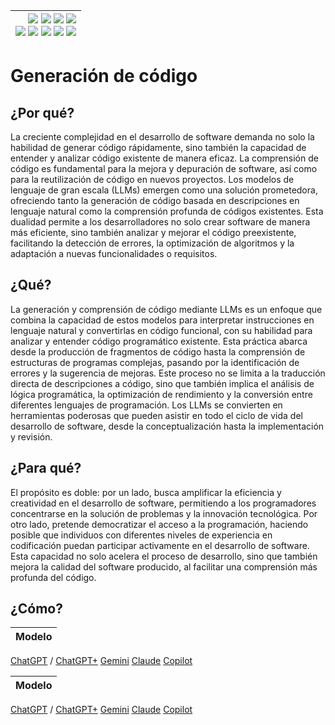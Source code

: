 <div align=right>

|[![](https://img.shields.io/badge/-Inicio-FFF?style=flat&logo=Emlakjet&logoColor=black)](/README.md) [![](https://img.shields.io/badge/-Introducción-FFF?style=flat&logo=abbrobotstudio&logoColor=black)](/documentos/intro.md) [![](https://img.shields.io/badge/-Modelos_de_lenguaje-FFF?style=flat&logo=LiveChat&logoColor=black)](/documentos/LLMs.md) [![](https://img.shields.io/badge/-Panorámica-FFF?style=flat&logo=openstreetmap&logoColor=black)](/documentos/panoramica.md)<br>  [![](https://img.shields.io/badge/-Prompts-FFF?style=flat&logo=Proton&logoColor=black)](/documentos/prompts/README.md) [![](https://img.shields.io/badge/-Ing,_de_prompts-FFF?style=flat&logo=googleearthengine&logoColor=black)](/documentos/ingenieriaDePrompts/README.md) [![](https://img.shields.io/badge/-Patrones-FFF?style=flat&logo=textpattern&logoColor=black)](/documentos/ingenieriaDePrompts/patrones/README.md) [![](https://img.shields.io/badge/8vP-FFF?style=flat&logo=v8&logoColor=black)](/documentos/prompts/mejoresPracticas/8virtudesDelPrompting.md) [![](https://img.shields.io/badge/-Casos_de_uso-FFF?style=flat&logo=gitbook&logoColor=black)](/documentos/casosDeUso/README.md)|
|-:|

</div>

# Generación de código

## ¿Por qué?

La creciente complejidad en el desarrollo de software demanda no solo la habilidad de generar código rápidamente, sino también la capacidad de entender y analizar código existente de manera eficaz. La comprensión de código es fundamental para la mejora y depuración de software, así como para la reutilización de código en nuevos proyectos. Los modelos de lenguaje de gran escala (LLMs) emergen como una solución prometedora, ofreciendo tanto la generación de código basada en descripciones en lenguaje natural como la comprensión profunda de códigos existentes. Esta dualidad permite a los desarrolladores no solo crear software de manera más eficiente, sino también analizar y mejorar el código preexistente, facilitando la detección de errores, la optimización de algoritmos y la adaptación a nuevas funcionalidades o requisitos.

## ¿Qué?

La generación y comprensión de código mediante LLMs es un enfoque que combina la capacidad de estos modelos para interpretar instrucciones en lenguaje natural y convertirlas en código funcional, con su habilidad para analizar y entender código programático existente. Esta práctica abarca desde la producción de fragmentos de código hasta la comprensión de estructuras de programas complejas, pasando por la identificación de errores y la sugerencia de mejoras. Este proceso no se limita a la traducción directa de descripciones a código, sino que también implica el análisis de lógica programática, la optimización de rendimiento y la conversión entre diferentes lenguajes de programación. Los LLMs se convierten en herramientas poderosas que pueden asistir en todo el ciclo de vida del desarrollo de software, desde la conceptualización hasta la implementación y revisión.

## ¿Para qué?

El propósito es doble: por un lado, busca amplificar la eficiencia y creatividad en el desarrollo de software, permitiendo a los programadores concentrarse en la solución de problemas y la innovación tecnológica. Por otro lado, pretende democratizar el acceso a la programación, haciendo posible que individuos con diferentes niveles de experiencia en codificación puedan participar activamente en el desarrollo de software. Esta capacidad no solo acelera el proceso de desarrollo, sino que también mejora la calidad del software producido, al facilitar una comprensión más profunda del código.

## ¿Cómo?

|Modelo|
|-|
[ChatGPT](https://chat.openai.com/share/6e94086c-0e58-4159-b759-87aebddf1b48) / [ChatGPT+](https://chat.openai.com/share/5a101e8a-e3f3-4570-82bc-e628ef4a4765)
[Gemini](https://g.co/gemini/share/8c646eda27b0)
[Claude](https://claude.ai/chat/1fedf7a4-6efc-483f-99de-6e4e55f1cacb)
[Copilot](https://copilot.microsoft.com/sl/dnVip1LlMY0)

|Modelo|
|-|
[ChatGPT](https://chat.openai.com/share/bed5de39-704d-4cb1-9491-ab7d964c7283) / [ChatGPT+](https://chat.openai.com/share/6c9a1813-7d21-4993-b2e0-92876effb84f)
[Gemini](https://g.co/gemini/share/f588a05b85c9)
[Claude](https://claude.ai/chat/3d843192-2fe3-4fba-8a5b-004a9fc79763)
[Copilot](https://copilot.microsoft.com/sl/kz8AVB2RB6G)


